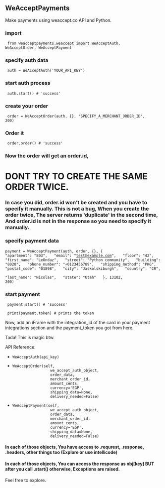
## WeAcceptPayments
Make payments using weaccept.co API and Python.

### import 
<code> from weacceptpayments.weaccept import WeAcceptAuth, WeAcceptOrder, WeAcceptPayment </code>

### specify auth data
<code> auth = WeAcceptAuth('YOUR_API_KEY') </code>

### start auth process
<code> auth.start() # 'success' </code> 
### create your order
<code> order = WeAcceptOrder(auth, {}, 'SPECIFY_A_MERCHANT_ORDER_ID', 200)</code>

### Order it
<code> order.order() # 'success' </code>

### Now the order will get an order.id,
#  DONT TRY TO CREATE THE SAME ORDER TWICE.
### In case you did, order.id won't be created and you have to specify it manually. This is not a bug, When you create the order twice, The server returns 'duplicate' in the second time, And order.id is not in the response so you need to specify it manually.

### specify payment data
<code><pre>payment = WeAcceptPayment(auth, order, {}, {
&nbsp;        "apartment": "803",
&nbsp;        "email": "test@example.com",
&nbsp;        "floor": "42",
&nbsp;        "first_name": "LeOndaz",
&nbsp;        "street": "Python community",
&nbsp;        "building": "8028",
&nbsp;        "phone_number": "+0123456789",
&nbsp;        "shipping_method": "PKG",
&nbsp;        "postal_code": "01898",
&nbsp;        "city": "Jaskolskiburgh",
&nbsp;        "country": "CR",
&nbsp;        "last_name": "Nicolas",
&nbsp;        "state": "Utah"
&nbsp;   }, 13102, 200)</pre></code>

### start payment
<code> payment.start() # 'success' </code>

<code> print(payment.token) # prints the token</code>

Now, add an iFrame with the integration_id of the card in your payment integrations section and the payment_token you got from here.

Tada! This is magic btw.

API Reference:
<ul>
 <li><code><pre>WeAcceptAuth(api_key)</pre></code></li>
        <li><code><pre>WeAcceptOrder(self,
                 we_accept_auth_object,
                 order_data,
                 merchant_order_id,
                 amount_cents,
                 currency='EGP',
                 shipping_data=None,
                 delivery_needed=False)</pre></code></li>
        <li><code><pre>WeAcceptPayment(self,
                 we_accept_auth_object,
                 order_data,
                 merchant_order_id,
                 amount_cents,
                 currency='EGP',
                 shipping_data=None,
                 delivery_needed=False)</pre></code></li>
                 
</ul>

#### In each of those objects, You have access to .requrest, .response, .headers, other things too (Explore or use intellicode)
#### In each of those objects, You can access the response as obj[key] BUT after you call .start() otherwise, Exceptions are raised.

Feel free to explore.
